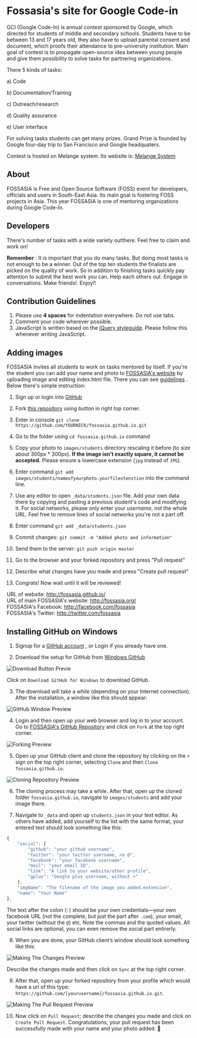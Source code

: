 # Fossasia's site for Google Code-in

GCI (Google Code-In) is annual contest sponsored by Google, which directed for students of middle and secondary schools. 
Students have to be between 13 and 17 years old, they also have to upload parental consent and document, which proofs their attendance to pre-university institution.
Main goal of contest is to propagate open-source idea between young people and give them possibility to solve tasks for partnering organizations.

There 5 kinds of tasks:

a) Code


b) Documentation/Training

c) Outreach/research

d) Quality assurance

e) User interface

For solving tasks students can get many prizes. Grand Prize is founded by Google four-day trip to San Francisco and Google headquaters.

Contest is hosted on Melange system. Its website is: [Melange System](http://www.google-melange.com/gci/homepage/google/gci2014)

## About

FOSSASIA is Free and Open Source Software (FOSS) event for developers, officials and users in South-East Asia. Its main goal is fostering FOSS projects in Asia.
This year FOSSASIA is one of mentoring organizations during Google Code-In. 

## Developers

There's number of tasks with a wide variety outthere. Feel free to claim and work on!  

**Remember** : It is important that you do many tasks. But doing most tasks is not enough to be a winner. Out of the top ten students the finalists are picked on the quality of work. So in addition to finishing tasks quickly pay attention to submit the best work you can. Help each others out. Engage in conversations. Make friends!. Enjoy!!

## Contribution Guidelines

1. Please use **4 spaces** for indentation everywhere. Do not use tabs.
1. Comment your code wherever possible.
1. JavaScript is written based on the [jQuery styleguide](http://contribute.jquery.org/style-guide/js). Please follow this whenever writing JavaScript.

## Adding images

FOSSASIA invites all students to work on tasks mentored by itself. If you're the student you can add your name and photo to [FOSSASIA's website](http://fossasia.github.io/) by uploading image and editing index.html file. 
There you can see [guidelines](http://www.google-melange.com/gci/task/view/google/gci2014/4526650616184832) . Below there's simple instruction:

1. Sign up or login into [GitHub](http://github.com/)

1. Fork [this repository](https://github.com/fossasia/fossasia.github.io) using button in right top corner.

1. Enter in console `git clone https://github.com/YOURNICK/fossasia.github.io.git`

1. Go to the folder using `cd fossasia.github.io` command

1. Copy your photo to `images/students` directory rescaling it before (to size about 300px * 300px). **If the image isn't exactly square, it cannot be accepted.** Please ensure a lowercase extension (`jpg` instead of `JPG`).

1. Enter command `git add images/students/nameofyourphoto.yourfilextenstion` into the command line.

1. Use any editor to open `_data/students.json` file. Add your own data there by copying and pasting a previous student's code and modifying it. For social networks, please only enter your *username*, not the whole URL. Feel free to remove lines of social networks you're not a part off.

1. Enter command `git add _data/students.json`

1. Commit changes: `git commit -m "Added photo and information"`

1. Send them to the server: `git push origin master`

1. Go to the browser and your forked repository and press "Pull request"

1. Describe what changes have you made and press "Create pull request"

1. Congrats! Now wait until it will be reviewed!


URL of website: http://fossasia.github.io/  
URL of main FOSSASIA's website: http://fossasia.org/  
FOSSASIA's Facebook: http://facebook.com/fossasia  
FOSSASIA's Twitter: http://twitter.com/fossasia  

## Installing GitHub on Windows
1) Signup for a [GitHub account](https://www.github.com) , or Login if you already have one.

2)	Download the setup for GitHub from [Windows GitHub](https://windows.github.com/)
 
 ![Download Button Previe](http://i58.tinypic.com/1677bki.png "Download Button Preview")
 
Click on `Download GitHub for Windows` to download GitHub.

3)	The download will take a while (depending on your Internet connection). After the installation, a window like this should appear:

![GitHub Window Preview](http://i58.tinypic.com/30kghtg.png "GitHub Window Preview")
 
4)	Login and then open up your web browser and log in to your account. Go to [FOSSASIA's GitHub Repository](https://github.com/fossasia/fossasia.github.io) and click on `Fork` at the top right corner.

![Forking Preview](http://i61.tinypic.com/350udl5.png "Forking Preview")
 
5)	Open up your GitHub client and clone the repository by clicking on the `+` sign on the top right corner, selecting `Clone` and then `Clone fossasia.github.io`.

![Cloning Repository Preview](http://i61.tinypic.com/21d0chd.png "Cloning Repository Preview")
 
6)	The cloning process may take a while. After that, open up the cloned folder `fossasia.github.io`, navigate to `images/students` and add your image there.


7)	Navigate to `_data` and open up `students.json` in your text editor. As others have added, add yourself to the list with the same format, your entered text should look something like this:

```javascript
{
    "social": {
        "github": "your github username",
        "twitter": "your twitter username, no @",
        "facebook": "your facebook username",
        "mail": "your email ID",
        "link": "A link to your website/other profile",
        "gplus": "Google plus username, without +"
    },
    "imgName": "The filename of the image you added.extension",
    "name": "Your Name"
},
```

The text after the colon (`:`) should be your own credentials—your own facebook URL (not the complete, but just the part after `.com`), your email, your twitter (without the `@`) etc. Note the commas and the quoted values. All social links are optional, you can even remove the social part entirerly. 

8)	When you are done, your GitHub client’s window should look something like this:

![Making The Changes Preview](http://i60.tinypic.com/e6q1qe.png "Making The Changes Preview")
 
Describe the changes made and then click on `Sync` at the top right corner.

9)	After that, open up your forked repository from your profile which would have a url of this type: `https://github.com/[yourusername]/fossasia.github.io.git`.

![Making The Pull Request Preview](http://i61.tinypic.com/2lm5e7d.png "Making The Pull Request Preview")
 
10)	Now click on `Pull Request`; describe the changes you made and click on `Create Pull Request`. Congratulations, your pull request has been successfully made with your name and your photo added. 
